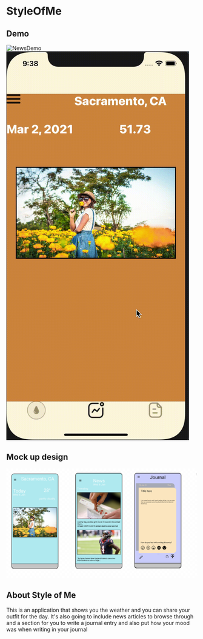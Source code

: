# StyleOfMe

## Demo
![NewsDemo](newsdemo.gif) ![JournalDemo](journaldemo.gif)
## Mock up design
<img src="SS/mockup.png" >


## About Style of Me

This is an application that shows you the weather and you can share your outfit for the day. It's also going to include news articles to browse through and a section for you to write a journal entry and also put how your mood was when writing in your journal
